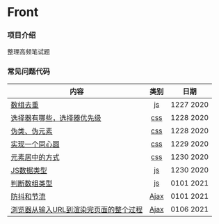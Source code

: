# Front
### 项目介绍
整理高频笔试题
### 常见问题代码

|  内容   | 类别  | 日期  |
|  ----  | :----:  | :----:  |
| [数组去重](./JS/1、数组去重.html)  | [js](./JS)  | 1227 2020 |
| [选择器有哪些，选择器优先级](./CSS/1.选择器有哪些并说出优先级.html)  | [css](./CSS) | 1228 2020 |
| [伪类、伪元素](./CSS/2.伪类和伪元素.html)  | [css](./CSS) | 1228 2020 |
| [实现一个同心圆](./CSS/3.实现一个同心圆.html)  | [css](./CSS) | 1229 2020 |
| [元素居中的方式](./CSS/元素居中的方式.html)  | [css](./CSS) | 1230 2020 |
| [JS数据类型](./JS/JS数据类型.html)  | [js](./JS)  | 1230 2020 |
| [判断数组类型](./JS/判断数组类型.html)  | [js](./JS)  | 0101 2021 |
| [防抖和节流](./Ajax/防抖和节流.html)  | [Ajax](./Ajax)  | 0101 2021 |
| [浏览器从输入URL到渲染完页面的整个过程](./Ajax/浏览器从输入URL到渲染完页面的整个过程.md)  | [Ajax](./Ajax)  | 0106 2021 |
